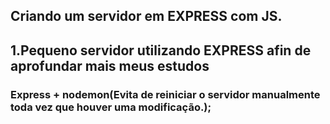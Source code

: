 ## Criando um servidor em EXPRESS com JS.

## 1.Pequeno servidor utilizando EXPRESS afin de aprofundar mais meus estudos

### Express + nodemon(Evita de reiniciar o servidor manualmente toda vez que houver uma modificação.);
